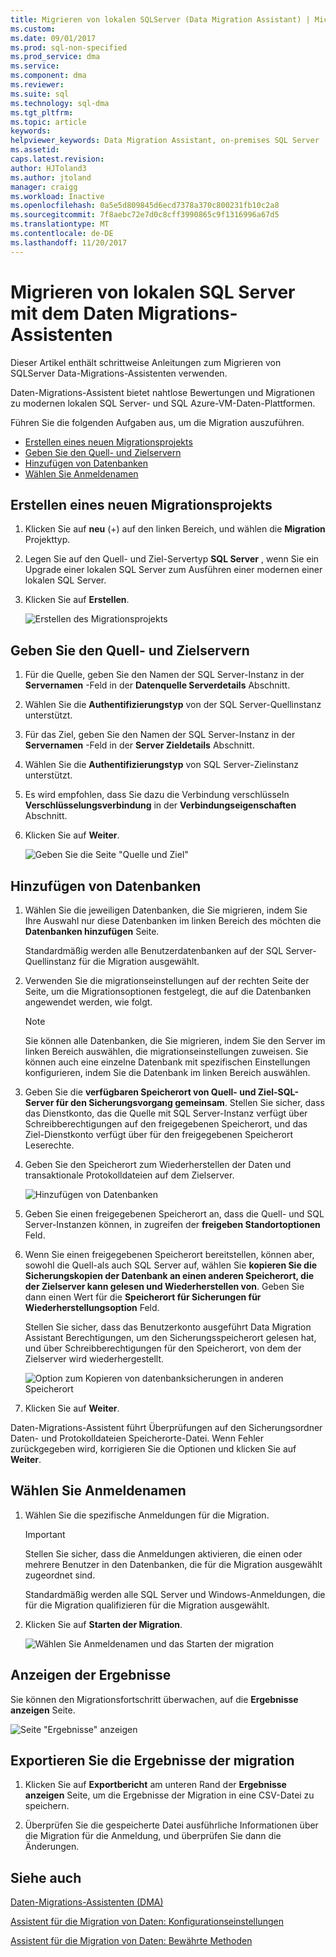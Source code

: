 ```yaml
---
title: Migrieren von lokalen SQLServer (Data Migration Assistant) | Microsoft Docs
ms.custom: 
ms.date: 09/01/2017
ms.prod: sql-non-specified
ms.prod_service: dma
ms.service: 
ms.component: dma
ms.reviewer: 
ms.suite: sql
ms.technology: sql-dma
ms.tgt_pltfrm: 
ms.topic: article
keywords: 
helpviewer_keywords: Data Migration Assistant, on-premises SQL Server
ms.assetid: 
caps.latest.revision: 
author: HJToland3
ms.author: jtoland
manager: craigg
ms.workload: Inactive
ms.openlocfilehash: 0a5e5d809845d6ecd7378a370c800231fb10c2a8
ms.sourcegitcommit: 7f8aebc72e7d0c8cff3990865c9f1316996a67d5
ms.translationtype: MT
ms.contentlocale: de-DE
ms.lasthandoff: 11/20/2017
---
```

# <a name="migrate-on-premises-sql-server-using-data-migration-assistant"></a>Migrieren von lokalen SQL Server mit dem Daten Migrations-Assistenten

Dieser Artikel enthält schrittweise Anleitungen zum Migrieren von SQLServer Data-Migrations-Assistenten verwenden.

Daten-Migrations-Assistent bietet nahtlose Bewertungen und Migrationen zu modernen lokalen SQL Server- und SQL Azure-VM-Daten-Plattformen.  

Führen Sie die folgenden Aufgaben aus, um die Migration auszuführen.

- [Erstellen eines neuen Migrationsprojekts](#create-a-new-migration-project)
- [Geben Sie den Quell- und Zielservern](#specify-source-and-target)
- [Hinzufügen von Datenbanken](#add-databases)
- [Wählen Sie Anmeldenamen](#select-logins)

## <a name="create-a-new-migration-project"></a>Erstellen eines neuen Migrationsprojekts

1. Klicken Sie auf **neu** (+) auf den linken Bereich, und wählen die **Migration** Projekttyp.

1. Legen Sie auf den Quell- und Ziel-Servertyp **SQL Server** , wenn Sie ein Upgrade einer lokalen SQL Server zum Ausführen einer modernen einer lokalen SQL Server.

1. Klicken Sie auf **Erstellen**.

   ![Erstellen des Migrationsprojekts](../dma/media/NewCreate.png)

## <a name="specify-the-source-and-target"></a>Geben Sie den Quell- und Zielservern

1. Für die Quelle, geben Sie den Namen der SQL Server-Instanz in der **Servernamen** -Feld in der **Datenquelle Serverdetails** Abschnitt. 

1. Wählen Sie die **Authentifizierungstyp** von der SQL Server-Quellinstanz unterstützt.

1. Für das Ziel, geben Sie den Namen der SQL Server-Instanz in der **Servernamen** -Feld in der **Server Zieldetails** Abschnitt. 

1. Wählen Sie die **Authentifizierungstyp** von SQL Server-Zielinstanz unterstützt.

1. Es wird empfohlen, dass Sie dazu die Verbindung verschlüsseln **Verschlüsselungsverbindung** in der **Verbindungseigenschaften** Abschnitt.

1. Klicken Sie auf **Weiter**.

   ![Geben Sie die Seite "Quelle und Ziel"](../dma/media/SourceTarget.png)

## <a name="add-databases"></a>Hinzufügen von Datenbanken

1. Wählen Sie die jeweiligen Datenbanken, die Sie migrieren, indem Sie Ihre Auswahl nur diese Datenbanken im linken Bereich des möchten die **Datenbanken hinzufügen** Seite.

   Standardmäßig werden alle Benutzerdatenbanken auf der SQL Server-Quellinstanz für die Migration ausgewählt.

1. Verwenden Sie die migrationseinstellungen auf der rechten Seite der Seite, um die Migrationsoptionen festgelegt, die auf die Datenbanken angewendet werden, wie folgt.

   > [!NOTE]
   > Sie können alle Datenbanken, die Sie migrieren, indem Sie den Server im linken Bereich auswählen, die migrationseinstellungen zuweisen. Sie können auch eine einzelne Datenbank mit spezifischen Einstellungen konfigurieren, indem Sie die Datenbank im linken Bereich auswählen.


 1. Geben Sie die **verfügbaren Speicherort von Quell- und Ziel-SQL-Server für den Sicherungsvorgang gemeinsam**. Stellen Sie sicher, dass das Dienstkonto, das die Quelle mit SQL Server-Instanz verfügt über Schreibberechtigungen auf den freigegebenen Speicherort, und das Ziel-Dienstkonto verfügt über für den freigegebenen Speicherort Leserechte.

 1. Geben Sie den Speicherort zum Wiederherstellen der Daten und transaktionale Protokolldateien auf dem Zielserver.

    ![Hinzufügen von Datenbanken](../dma/media/AddDatabases.png)

1. Geben Sie einen freigegebenen Speicherort an, dass die Quell- und SQL Server-Instanzen können, in zugreifen der **freigeben Standortoptionen** Feld.

1. Wenn Sie einen freigegebenen Speicherort bereitstellen, können aber, sowohl die Quell-als auch SQL Server auf, wählen Sie **kopieren Sie die Sicherungskopien der Datenbank an einen anderen Speicherort, die der Zielserver kann gelesen und Wiederherstellen von**. Geben Sie dann einen Wert für die **Speicherort für Sicherungen für Wiederherstellungsoption** Feld. 

   Stellen Sie sicher, dass das Benutzerkonto ausgeführt Data Migration Assistant Berechtigungen, um den Sicherungsspeicherort gelesen hat, und über Schreibberechtigungen für den Speicherort, von dem der Zielserver wird wiederhergestellt.

   ![Option zum Kopieren von datenbanksicherungen in anderen Speicherort](../dma/media/CopyDatabaseDifferentLocation.png)

1. Klicken Sie auf **Weiter**.

Daten-Migrations-Assistent führt Überprüfungen auf den Sicherungsordner Daten- und Protokolldateien Speicherorte-Datei. Wenn Fehler zurückgegeben wird, korrigieren Sie die Optionen und klicken Sie auf **Weiter**.

## <a name="select-logins"></a>Wählen Sie Anmeldenamen

1. Wählen Sie die spezifische Anmeldungen für die Migration.

   > [!IMPORTANT]
   > Stellen Sie sicher, dass die Anmeldungen aktivieren, die einen oder mehrere Benutzer in den Datenbanken, die für die Migration ausgewählt zugeordnet sind.   

   Standardmäßig werden alle SQL Server und Windows-Anmeldungen, die für die Migration qualifizieren für die Migration ausgewählt.

1. Klicken Sie auf **Starten der Migration**.

   ![Wählen Sie Anmeldenamen und das Starten der migration](../dma/media/SelectLogins.png)

## <a name="view-results"></a>Anzeigen der Ergebnisse

Sie können den Migrationsfortschritt überwachen, auf die **Ergebnisse anzeigen** Seite.

![Seite "Ergebnisse" anzeigen](../dma/media/ViewResults.png)

## <a name="export-migration-results"></a>Exportieren Sie die Ergebnisse der migration

1. Klicken Sie auf **Exportbericht** am unteren Rand der **Ergebnisse anzeigen** Seite, um die Ergebnisse der Migration in eine CSV-Datei zu speichern.

1. Überprüfen Sie die gespeicherte Datei ausführliche Informationen über die Migration für die Anmeldung, und überprüfen Sie dann die Änderungen.

## <a name="see-also"></a>Siehe auch

[Daten-Migrations-Assistenten (DMA)](../dma/dma-overview.md)

[Assistent für die Migration von Daten: Konfigurationseinstellungen](../dma/dma-configurationsettings.md)

[Assistent für die Migration von Daten: Bewährte Methoden](../dma/dma-bestpractices.md)
